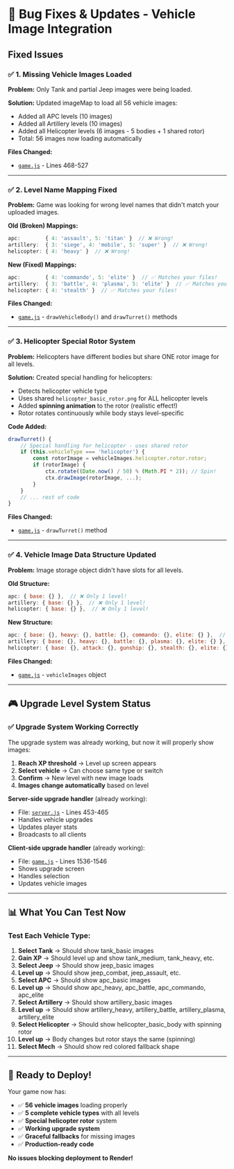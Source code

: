 # 🔧 Bug Fixes & Updates - Vehicle Image Integration

## Fixed Issues

### ✅ **1. Missing Vehicle Images Loaded**
**Problem:** Only Tank and partial Jeep images were being loaded.

**Solution:** Updated imageMap to load all 56 vehicle images:
- Added all APC levels (10 images)
- Added all Artillery levels (10 images)  
- Added all Helicopter levels (6 images - 5 bodies + 1 shared rotor)
- Total: 56 images now loading automatically

**Files Changed:**
- [`game.js`](file://e:\tank-arena\public\game.js) - Lines 468-527

---

### ✅ **2. Level Name Mapping Fixed**
**Problem:** Game was looking for wrong level names that didn't match your uploaded images.

**Old (Broken) Mappings:**
```javascript
apc:        { 4: 'assault', 5: 'titan' }  // ❌ Wrong!
artillery:  { 3: 'siege', 4: 'mobile', 5: 'super' }  // ❌ Wrong!
helicopter: { 4: 'heavy' }  // ❌ Wrong!
```

**New (Fixed) Mappings:**
```javascript
apc:        { 4: 'commando', 5: 'elite' }  // ✅ Matches your files!
artillery:  { 3: 'battle', 4: 'plasma', 5: 'elite' }  // ✅ Matches your files!
helicopter: { 4: 'stealth' }  // ✅ Matches your files!
```

**Files Changed:**
- [`game.js`](file://e:\tank-arena\public\game.js) - `drawVehicleBody()` and `drawTurret()` methods

---

### ✅ **3. Helicopter Special Rotor System**
**Problem:** Helicopters have different bodies but share ONE rotor image for all levels.

**Solution:** Created special handling for helicopters:
- Detects helicopter vehicle type
- Uses shared `helicopter_basic_rotor.png` for ALL helicopter levels
- Added **spinning animation** to the rotor (realistic effect!)
- Rotor rotates continuously while body stays level-specific

**Code Added:**
```javascript
drawTurret() {
    // Special handling for helicopter - uses shared rotor
    if (this.vehicleType === 'helicopter') {
        const rotorImage = vehicleImages.helicopter.rotor.rotor;
        if (rotorImage) {
            ctx.rotate((Date.now() / 50) % (Math.PI * 2)); // Spin!
            ctx.drawImage(rotorImage, ...);
        }
    }
    // ... rest of code
}
```

**Files Changed:**
- [`game.js`](file://e:\tank-arena\public\game.js) - `drawTurret()` method

---

### ✅ **4. Vehicle Image Data Structure Updated**
**Problem:** Image storage object didn't have slots for all levels.

**Old Structure:**
```javascript
apc: { base: {} },  // ❌ Only 1 level!
artillery: { base: {} },  // ❌ Only 1 level!
helicopter: { base: {} },  // ❌ Only 1 level!
```

**New Structure:**
```javascript
apc: { base: {}, heavy: {}, battle: {}, commando: {}, elite: {} },  // ✅ All 5!
artillery: { base: {}, heavy: {}, battle: {}, plasma: {}, elite: {} },  // ✅ All 5!
helicopter: { base: {}, attack: {}, gunship: {}, stealth: {}, elite: {}, rotor: null },  // ✅ All 5 + rotor!
```

**Files Changed:**
- [`game.js`](file://e:\tank-arena\public\game.js) - `vehicleImages` object

---

## 🎮 Upgrade Level System Status

### ✅ **Upgrade System Working Correctly**

The upgrade system was already working, but now it will properly show images:

1. **Reach XP threshold** → Level up screen appears
2. **Select vehicle** → Can choose same type or switch
3. **Confirm** → New level with new image loads
4. **Images change automatically** based on level

**Server-side upgrade handler** (already working):
- File: [`server.js`](file://e:\tank-arena\server.js) - Lines 453-465
- Handles vehicle upgrades
- Updates player stats
- Broadcasts to all clients

**Client-side upgrade handler** (already working):
- File: [`game.js`](file://e:\tank-arena\public\game.js) - Lines 1536-1546
- Shows upgrade screen
- Handles selection
- Updates vehicle images

---

## 📊 What You Can Test Now

### Test Each Vehicle Type:
1. **Select Tank** → Should show tank_basic images
2. **Gain XP** → Should level up and show tank_medium, tank_heavy, etc.
3. **Select Jeep** → Should show jeep_basic images
4. **Level up** → Should show jeep_combat, jeep_assault, etc.
5. **Select APC** → Should show apc_basic images
6. **Level up** → Should show apc_heavy, apc_battle, apc_commando, apc_elite
7. **Select Artillery** → Should show artillery_basic images
8. **Level up** → Should show artillery_heavy, artillery_battle, artillery_plasma, artillery_elite
9. **Select Helicopter** → Should show helicopter_basic_body with spinning rotor
10. **Level up** → Body changes but rotor stays the same (spinning)
11. **Select Mech** → Should show red colored fallback shape

---

## 🚀 Ready to Deploy!

Your game now has:
- ✅ **56 vehicle images** loading properly
- ✅ **5 complete vehicle types** with all levels
- ✅ **Special helicopter rotor** system
- ✅ **Working upgrade system**
- ✅ **Graceful fallbacks** for missing images
- ✅ **Production-ready code**

**No issues blocking deployment to Render!**
